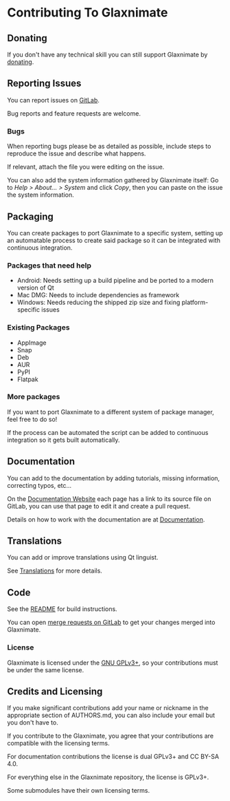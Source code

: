 Contributing To Glaxnimate
=======================================


Donating
---------------------------------------

If you don't have any technical skill you can still support Glaxnimate by
[donating](https://glaxnimate.mattbas.org/donate).


Reporting Issues
---------------------------------------

You can report issues on [GitLab](https://gitlab.com/mattbas/glaxnimate/-/issues).

Bug reports and feature requests are welcome.

### Bugs

When reporting bugs please be as detailed as possible, include steps to reproduce
the issue and describe what happens.

If relevant, attach the file you were editing on the issue.

You can also add the system information gathered by Glaxnimate itself:
Go to *Help > About... > System* and click *Copy*,
then you can paste on the issue the system information.


Packaging
---------------------------------------

You can create packages to port Glaxnimate to a specific system,
setting up an automatable process to create said package so it can be
integrated with continuous integration.


### Packages that need help

* Android: Needs setting up a build pipeline and be ported to a modern version of Qt
* Mac DMG: Needs to include dependencies as framework
* Windows: Needs reducing the shipped zip size and fixing platform-specific issues

### Existing Packages

* AppImage
* Snap
* Deb
* AUR
* PyPI
* Flatpak

### More packages

If you want to port Glaxnimate to a different system of package manager,
feel free to do so!

If the process can be automated the script can be added to continuous integration
so it gets built automatically.


Documentation
---------------------------------------

You can add to the documentation by adding tutorials, missing information,
correcting typos, etc...

On the [Documentation Website](https://glaxnimate.mattbas.org/) each page
has a link to its source file on GitLab, you can use that page to edit it and
create a pull request.

Details on how to work with the documentation are at [Documentation](https://glaxnimate.mattbas.org/contributing/documentation/).


Translations
---------------------------------------

You can add or improve translations using Qt linguist.

See [Translations](https://glaxnimate.mattbas.org/contributing/translations/) for more details.


Code
---------------------------------------

See the [README](https://glaxnimate.mattbas.org/contributing/read_me/) for build instructions.

You can open [merge requests on GitLab](https://gitlab.com/mattbas/glaxnimate/-/merge_requests)
to get your changes merged into Glaxnimate.

### License

Glaxnimate is licensed under the [GNU GPLv3+](http://www.gnu.org/licenses/gpl-3.0.html),
so your contributions must be under the same license.


Credits and Licensing
---------------------------------------

If you make significant contributions add your name or nickname in the appropriate section of AUTHORS.md,
you can also include your email but you don't have to.

If you contribute to the Glaxnimate, you agree that your contributions are
compatible with the licensing terms.

For documentation contributions the license is dual GPLv3+ and CC BY-SA 4.0.

For everything else in the Glaxnimate repository, the license is GPLv3+.

Some submodules have their own licensing terms.
